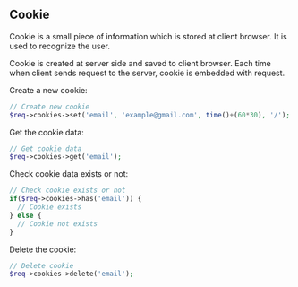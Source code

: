 ## Cookie

  Cookie is a small piece of information which is stored at client browser. It is used to recognize the user.

  Cookie is created at server side and saved to client browser. Each time when client sends request to the server, cookie is embedded with request.

Create a new cookie:

```php
// Create new cookie
$req->cookies->set('email', 'example@gmail.com', time()+(60*30), '/');
```

Get the cookie data:

```php
// Get cookie data
$req->cookies->get('email');
```

Check cookie data exists or not:

```php
// Check cookie exists or not
if($req->cookies->has('email')) {
  // Cookie exists
} else {
  // Cookie not exists
}
```

Delete the cookie:

```php
// Delete cookie
$req->cookies->delete('email');
```
